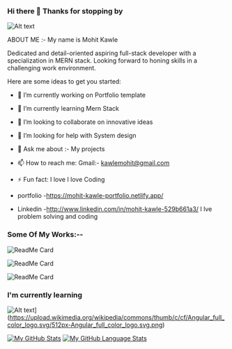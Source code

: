 ### Hi there 👋 Thanks for stopping by

![Alt text](https://cdn3.iconfinder.com/data/icons/roles-computer-it/128/programmer-2-512.png)

ABOUT ME :-
My name is Mohit Kawle

Dedicated and detail-oriented aspiring full-stack developer with a specialization in MERN stack. Looking forward to honing skills in a challenging work environment.



<!-- **MohitKawle/MohitKawle** is a ✨ _special_ ✨ repository because its `README.md` (this file) appears on your GitHub profile. -->

Here are some ideas to get you started:

- 🔭 I’m currently working on Portfolio template
- 🌱 I’m currently learning Mern Stack
- 👯 I’m looking to collaborate on innovative ideas
- 🤔 I’m looking for help with System design
- 💬 Ask me about :- My projects 
- 📫 How to reach me: Gmail:- kawlemohit@gmail.com 
- ⚡ Fun fact: I love I love Coding

- portfolio -https://mohit-kawle-portfolio.netlify.app/
- Linkedin -http://www.linkedin.com/in/mohit-kawle-529b661a3/
 I lve problem solving and coding  


### Some Of My Works:--


![ReadMe Card](https://github-readme-stats.vercel.app/api/pin/?username=MohitKawle&repo=Orbitz)

![ReadMe Card](https://github-readme-stats.vercel.app/api/pin/?username=MohitKawle&repo=mamaEarthClone)

![ReadMe Card](https://github-readme-stats.vercel.app/api/pin/?username=MohitKawle&repo=react-app-dotandkey)



###        I'm currently learning

![Alt text]([https://academicwritingforstudents.com/wp-content/uploads/2020/12/MERN-stack.png)](https://upload.wikimedia.org/wikipedia/commons/thumb/c/cf/Angular_full_color_logo.svg/512px-Angular_full_color_logo.svg.png)


[![My GitHub Stats](https://github-readme-stats.vercel.app/api/?username=MohitKawle&count_private=true&theme=tokyonight&showicons=true)]()
[![My GitHub Language Stats](https://github-readme-stats.vercel.app/api/top-langs/?username=MohitKawle&langs_count=5&theme=tokyonight)]()



